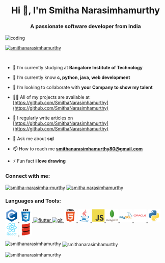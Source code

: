 <h1 align="center">Hi 👋, I'm Smitha Narasimhamurthy</h1>
<h3 align="center">A passionate software developer from India</h3>

<image align="center" alt="coding" width="900" src= "https://www.codium.ai/wp-content/uploads/2023/10/how-does-code-integrity-work.gif">

<p align="left"> <a href="https://github.com/ryo-ma/github-profile-trophy"><img src="https://github-profile-trophy.vercel.app/?username=smithanarasimhamurthy" alt="smithanarasimhamurthy" /></a> </p>

<p align="left"> <a href="https://twitter.com/" target="blank"><img src="https://img.shields.io/twitter/follow/?logo=twitter&style=for-the-badge" alt="" /></a> </p>

- 🔭 I’m currently studying at **Bangalore Institute of Technology**

- 🌱 I’m currently know **c, python, java, web development**

- 👯 I’m looking to collaborate with **your Company to show my talent**

- 👨‍💻 All of my projects are available at [https://github.com/SmithaNarasimhamurthy](https://github.com/SmithaNarasimhamurthy)

- 📝 I regularly write articles on [https://github.com/SmithaNarasimhamurthy](https://github.com/SmithaNarasimhamurthy)

- 💬 Ask me about **sql**

- 📫 How to reach me **smithanarasimhamurthy80@gmail.com**

- ⚡ Fun fact **i love drawing**

<h3 align="left">Connect with me:</h3>
<p align="left">
<a href="https://linkedin.com/in/smitha-narasimha-murthy" target="blank"><img align="center" src="https://raw.githubusercontent.com/rahuldkjain/github-profile-readme-generator/master/src/images/icons/Social/linked-in-alt.svg" alt="smitha-narasimha-murthy" height="30" width="40" /></a>
<a href="https://www.leetcode.com/smitha narasimhamurthy" target="blank"><img align="center" src="https://raw.githubusercontent.com/rahuldkjain/github-profile-readme-generator/master/src/images/icons/Social/leet-code.svg" alt="smitha narasimhamurthy" height="30" width="40" /></a>
</p>

<h3 align="left">Languages and Tools:</h3>
<p align="left"> <a href="https://www.cprogramming.com/" target="_blank" rel="noreferrer"> <img src="https://raw.githubusercontent.com/devicons/devicon/master/icons/c/c-original.svg" alt="c" width="40" height="40"/> </a> <a href="https://www.w3schools.com/css/" target="_blank" rel="noreferrer"> <img src="https://raw.githubusercontent.com/devicons/devicon/master/icons/css3/css3-original-wordmark.svg" alt="css3" width="40" height="40"/> </a> <a href="https://flutter.dev" target="_blank" rel="noreferrer"> <img src="https://www.vectorlogo.zone/logos/flutterio/flutterio-icon.svg" alt="flutter" width="40" height="40"/> </a> <a href="https://git-scm.com/" target="_blank" rel="noreferrer"> <img src="https://www.vectorlogo.zone/logos/git-scm/git-scm-icon.svg" alt="git" width="40" height="40"/> </a> <a href="https://www.w3.org/html/" target="_blank" rel="noreferrer"> <img src="https://raw.githubusercontent.com/devicons/devicon/master/icons/html5/html5-original-wordmark.svg" alt="html5" width="40" height="40"/> </a> <a href="https://www.java.com" target="_blank" rel="noreferrer"> <img src="https://raw.githubusercontent.com/devicons/devicon/master/icons/java/java-original.svg" alt="java" width="40" height="40"/> </a> <a href="https://developer.mozilla.org/en-US/docs/Web/JavaScript" target="_blank" rel="noreferrer"> <img src="https://raw.githubusercontent.com/devicons/devicon/master/icons/javascript/javascript-original.svg" alt="javascript" width="40" height="40"/> </a> <a href="https://www.mongodb.com/" target="_blank" rel="noreferrer"> <img src="https://raw.githubusercontent.com/devicons/devicon/master/icons/mongodb/mongodb-original-wordmark.svg" alt="mongodb" width="40" height="40"/> </a> <a href="https://www.mysql.com/" target="_blank" rel="noreferrer"> <img src="https://raw.githubusercontent.com/devicons/devicon/master/icons/mysql/mysql-original-wordmark.svg" alt="mysql" width="40" height="40"/> </a> <a href="https://www.oracle.com/" target="_blank" rel="noreferrer"> <img src="https://raw.githubusercontent.com/devicons/devicon/master/icons/oracle/oracle-original.svg" alt="oracle" width="40" height="40"/> </a> <a href="https://www.python.org" target="_blank" rel="noreferrer"> <img src="https://raw.githubusercontent.com/devicons/devicon/master/icons/python/python-original.svg" alt="python" width="40" height="40"/> </a> <a href="https://reactjs.org/" target="_blank" rel="noreferrer"> <img src="https://raw.githubusercontent.com/devicons/devicon/master/icons/react/react-original-wordmark.svg" alt="react" width="40" height="40"/> </a> <a href="https://www.scala-lang.org" target="_blank" rel="noreferrer"> <img src="https://raw.githubusercontent.com/devicons/devicon/master/icons/scala/scala-original.svg" alt="scala" width="40" height="40"/> </a> </p>

<p><img align="left" src="https://github-readme-stats.vercel.app/api/top-langs?username=smithanarasimhamurthy&show_icons=true&locale=en&layout=compact" alt="smithanarasimhamurthy" /></p>

<p>&nbsp;<img align="center" src="https://github-readme-stats.vercel.app/api?username=smithanarasimhamurthy&show_icons=true&locale=en" alt="smithanarasimhamurthy" /></p>

<p><img align="center" src="https://github-readme-streak-stats.herokuapp.com/?user=smithanarasimhamurthy&" alt="smithanarasimhamurthy" /></p>
